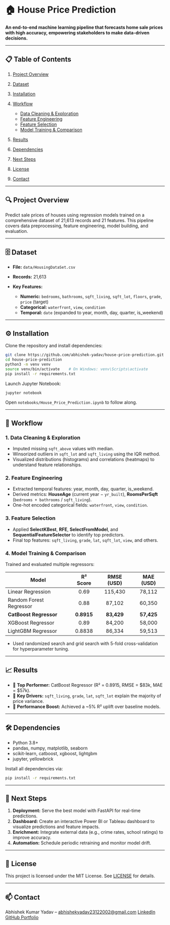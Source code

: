 # 🏠 House Price Prediction

**An end-to-end machine learning pipeline that forecasts home sale prices with high accuracy, empowering stakeholders to make data-driven decisions.**

---

## 📋 Table of Contents

1. [Project Overview](#project-overview)
2. [Dataset](#dataset)
3. [Installation](#installation)
4. [Workflow](#workflow)

   * [Data Cleaning & Exploration](#data-cleaning--exploration)
   * [Feature Engineering](#feature-engineering)
   * [Feature Selection](#feature-selection)
   * [Model Training & Comparison](#model-training--comparison)
5. [Results](#results)
6. [Dependencies](#dependencies)
7. [Next Steps](#next-steps)
8. [License](#license)
9. [Contact](#contact)

---

## 🔍 Project Overview

Predict sale prices of houses using regression models trained on a comprehensive dataset of 21,613 records and 21 features. This pipeline covers data preprocessing, feature engineering, model building, and evaluation.

---

## 🗄️ Dataset

* **File:** `data/HousingDataSet.csv`
* **Records:** 21,613
* **Key Features:**

  * **Numeric:** `bedrooms`, `bathrooms`, `sqft_living`, `sqft_lot`, `floors`, `grade`, `price` (target)
  * **Categorical:** `waterfront`, `view`, `condition`
  * **Temporal:** `date` (expanded to year, month, day, quarter, is\_weekend)

---

## ⚙️ Installation

Clone the repository and install dependencies:

```bash
git clone https://github.com/abhishek-yadav/house-price-prediction.git
cd house-price-prediction
python3 -m venv venv
source venv/bin/activate    # On Windows: venv\Scripts\activate
pip install -r requirements.txt
```

Launch Jupyter Notebook:

```bash
jupyter notebook
```

Open `notebooks/House_Price_Prediction.ipynb` to follow along.

---

## 📝 Workflow

### 1. Data Cleaning & Exploration

* Imputed missing `sqft_above` values with median.
* Winsorized outliers in `sqft_lot` and `sqft_living` using the IQR method.
* Visualized distributions (histograms) and correlations (heatmaps) to understand feature relationships.

### 2. Feature Engineering

* Extracted temporal features: year, month, day, quarter, is\_weekend.
* Derived metrics: **HouseAge** (current year − `yr_built`), **RoomsPerSqft** (`bedrooms + bathrooms` / `sqft_living`).
* One-hot encoded categorical fields: `waterfront`, `view`, `condition`.

### 3. Feature Selection

* Applied **SelectKBest**, **RFE**, **SelectFromModel**, and **SequentialFeatureSelector** to identify top predictors.
* Final top features: `sqft_living`, `grade`, `lat`, `sqft_lot`, `view`, and others.

### 4. Model Training & Comparison

Trained and evaluated multiple regressors:

| Model                   |  R² Score  | RMSE (USD) |  MAE (USD) |
| ----------------------- | :--------: | :--------: | :--------: |
| Linear Regression       |    0.69    |   115,430  |   78,112   |
| Random Forest Regressor |    0.88    |   87,102   |   60,350   |
| **CatBoost Regressor**  | **0.8915** | **83,429** | **57,425** |
| XGBoost Regressor       |    0.89    |   84,200   |   58,000   |
| LightGBM Regressor      |   0.8838   |   86,334   |   59,513   |

* Used randomized search and grid search with 5-fold cross-validation for hyperparameter tuning.

---

## 📈 Results

* 🎯 **Top Performer:** CatBoost Regressor (R² = 0.8915, RMSE = \$83k, MAE = \$57k).
* 🔑 **Key Drivers:** `sqft_living`, `grade`, `lat`, `sqft_lot` explain the majority of price variance.
* 🚀 **Performance Boost:** Achieved a \~5% R² uplift over baseline models.

---

## 🛠️ Dependencies

* Python 3.8+
* pandas, numpy, matplotlib, seaborn
* scikit-learn, catboost, xgboost, lightgbm
* jupyter, yellowbrick

Install all dependencies via:

```bash
pip install -r requirements.txt
```

---

## 🚀 Next Steps

1. **Deployment:** Serve the best model with FastAPI for real-time predictions.
2. **Dashboard:** Create an interactive Power BI or Tableau dashboard to visualize predictions and feature impacts.
3. **Enrichment:** Integrate external data (e.g., crime rates, school ratings) to improve accuracy.
4. **Automation:** Schedule periodic retraining and monitor model drift.

---

## 📄 License

This project is licensed under the MIT License. See [LICENSE](LICENSE) for details.

---

## 📫 Contact

Abhishek Kumar Yadav – [abhishekyadav23122002@gmail.com](mailto:abhishekyadav23122002@gmail.com)
[LinkedIn](https://www.linkedin.com/in/abhishek-yadav-52b346201)
[GitHub Portfolio](https://github.com/abhishek-yadav)

